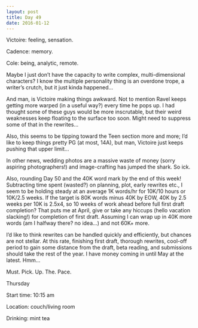 ```yaml
---
layout: post
title: Day 49
date: 2016-01-12
---
```


Victoire: feeling, sensation. 

Cadence: memory. 

Cole: being, analytic, remote. 

Maybe I just don’t have the capacity to write complex, multi-dimensional characters? I know the multiple personality thing is an overdone trope, a writer’s crutch, but it just kinda happened… 

And man, is Victoire making things awkward. Not to mention Ravel keeps getting more warped (in a useful way?) every time he pops up. I had thought some of these guys would be more inscrutable, but their weird weaknesses keep floating to the surface too soon. Might need to suppress some of that in the rewrites… 

Also, this seems to be tipping toward the Teen section more and more; I’d like to keep things pretty PG (at most, 14A), but man, Victoire just keeps pushing that upper limit… 

In other news, wedding photos are a massive waste of money (sorry aspiring photographers!) and image-crafting has jumped the shark. So ick. 

Also, rounding Day 50 and the 40K word mark by the end of this week! Subtracting time spent (wasted?) on planning, plot, early rewrites etc., I seem to be holding steady at an average 1K words/hr for 10K/10 hours or 10K/2.5 weeks. If the target is 80K words minus 40K by EOW, 40K by 2.5 weeks per 10K is 2.5x4, so 10 weeks of work ahead before full first draft completion? That puts me at April, give or take any hiccups (hello vacation slacking!) for completion of first draft. Assuming I can wrap up in 40K more words (am I halfway there? no idea…) and not 60K+ more. 

I’d like to think rewrites can be handled quickly and efficiently, but chances are not stellar. At this rate, finishing first draft, thorough rewrites, cool-off period to gain some distance from the draft, beta reading, and submissions should take the rest of the year. I have money coming in until May at the latest. Hmm… 

Must. Pick. Up. The. Pace.


Thursday

Start time: 10:15 am

Location: couch/living room

Drinking: mint tea
